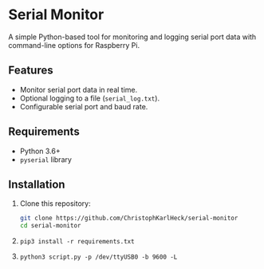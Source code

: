 # Serial Monitor
A simple Python-based tool for monitoring and logging serial port data with command-line options for Raspberry Pi.

## Features
- Monitor serial port data in real time.
- Optional logging to a file (`serial_log.txt`).
- Configurable serial port and baud rate.

## Requirements
- Python 3.6+
- `pyserial` library

## Installation
1. Clone this repository:
   ```sh
   git clone https://github.com/ChristophKarlHeck/serial-monitor
   cd serial-monitor

2. `pip3 install -r requirements.txt`

3. `python3 script.py -p /dev/ttyUSB0 -b 9600 -L`
